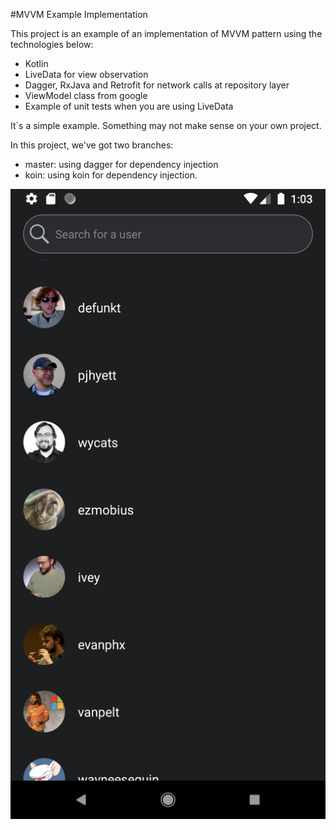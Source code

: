 #MVVM Example Implementation

This project is an example of an implementation of MVVM pattern using the technologies below:
- Kotlin
- LiveData for view observation
- Dagger, RxJava and Retrofit for network calls at repository layer
- ViewModel class from google
- Example of unit tests when you are using LiveData

It´s a simple example. Something may not make sense on your own project.

In this project, we've got two branches:
- master: using dagger for dependency injection
- koin: using koin for dependency injection.


![alt text](https://github.com/cldoliveira/MVVMExample/blob/master/user_screen.png)